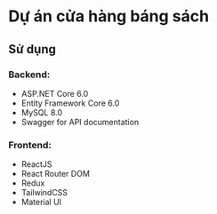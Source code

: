 # Dự án cửa hàng báng sách

## Sử dụng

### Backend:

-   ASP.NET Core 6.0
-   Entity Framework Core 6.0
-   MySQL 8.0
-   Swagger for API documentation

### Frontend:

-   ReactJS
-   React Router DOM
-   Redux
-   TailwindCSS
-   Material UI
